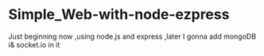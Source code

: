 # Simple_Web-with-node-ezpress
Just beginning now ,using node.js and express ,later I gonna add mongoDB i&amp; socket.io in it
